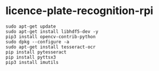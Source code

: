 # licence-plate-recognition-rpi

```
sudo apt-get update
sudo apt-get install libhdf5-dev -y 
pip3 install opencv-contrib-python
sudo dpkg --configure -a
sudo apt-get install tesseract-ocr
pip install pytesseract
pip install pyttsx3
pip3 install imutils
```
